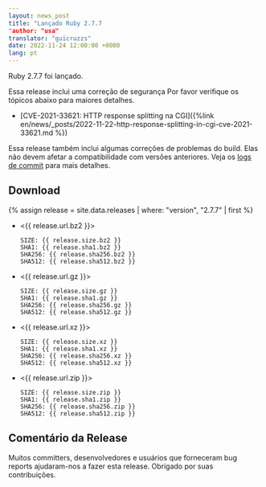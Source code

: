 ```yaml
---
layout: news_post
title: "Lançado Ruby 2.7.7
"author: "usa"
translator: "guicruzzs"
date: 2022-11-24 12:00:00 +0000
lang: pt
---
```


Ruby 2.7.7 foi lançado.

Essa release inclui uma correção de segurança
Por favor verifique os tópicos abaixo para maiores detalhes.

* [CVE-2021-33621: HTTP response splitting na CGI]({%link en/news/_posts/2022-11-22-http-response-splitting-in-cgi-cve-2021-33621.md %})

Essa release também inclui algumas correções de problemas do build. Elas não devem afetar a compatibilidade com versões anteriores.
Veja os [logs de commit](https://github.com/ruby/ruby/compare/v2_7_6...v2_7_7) para mais detalhes.

## Download

{% assign release = site.data.releases | where: "version", "2.7.7" | first %}

* <{{ release.url.bz2 }}>

      SIZE: {{ release.size.bz2 }}
      SHA1: {{ release.sha1.bz2 }}
      SHA256: {{ release.sha256.bz2 }}
      SHA512: {{ release.sha512.bz2 }}

* <{{ release.url.gz }}>

      SIZE: {{ release.size.gz }}
      SHA1: {{ release.sha1.gz }}
      SHA256: {{ release.sha256.gz }}
      SHA512: {{ release.sha512.gz }}

* <{{ release.url.xz }}>

      SIZE: {{ release.size.xz }}
      SHA1: {{ release.sha1.xz }}
      SHA256: {{ release.sha256.xz }}
      SHA512: {{ release.sha512.xz }}

* <{{ release.url.zip }}>

      SIZE: {{ release.size.zip }}
      SHA1: {{ release.sha1.zip }}
      SHA256: {{ release.sha256.zip }}
      SHA512: {{ release.sha512.zip }}

## Comentário da Release

Muitos committers, desenvolvedores e usuários que forneceram bug reports ajudaram-nos a fazer esta release.
Obrigado por suas contribuições.
